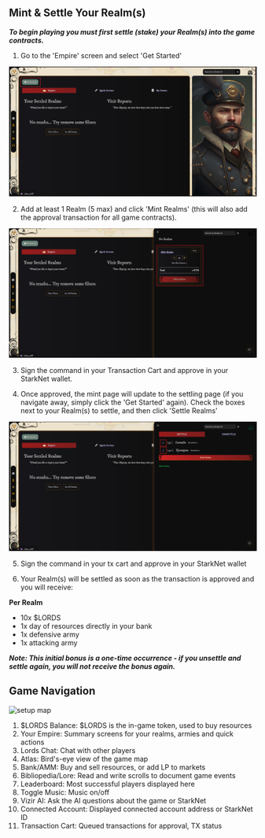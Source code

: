 ## Mint & Settle Your Realm(s)

**_To begin playing you must first settle (stake) your Realm(s) into the game contracts._**

1. Go to the 'Empire' screen and select 'Get Started'

![Get started](static/img/alpha/get-started.jpg)

2. Add at least 1 Realm (5 max) and click 'Mint Realms' (this will also add the approval transaction for all game contracts).

![Mint Realms](static/img/alpha/mint-realms.jpg)

3. Sign the command in your Transaction Cart and approve in your StarkNet wallet.

4. Once approved, the mint page will update to the settling page (if you navigate away, simply click the 'Get Started' again). Check the boxes next to your Realm(s) to settle, and then click 'Settle Realms'

![settle Realms](static/img/alpha/settle-realms.jpg)

5. Sign the command in your tx cart and approve in your StarkNet wallet

6. Your Realm(s) will be settled as soon as the transaction is approved and you will receive:

**Per Realm**
- 10x $LORDS
- 1x day of resources directly in your bank
- 1x defensive army
- 1x attacking army

**_Note: This initial bonus is a one-time occurrence - if you unsettle and settle again, you will not receive the bonus again._**


## Game Navigation

![setup map](static/img/alpha/setup_map.png)

1. $LORDS Balance: $LORDS is the in-game token, used to buy resources
2. Your Empire: Summary screens for your realms, armies and quick actions
3. Lords Chat: Chat with other players
4. Atlas: Bird's-eye view of the game map
5. Bank/AMM: Buy and sell resources, or add LP to markets
6. Bibliopedia/Lore: Read and write scrolls to document game events
7. Leaderboard: Most successful players displayed here
8. Toggle Music: Music on/off
9. Vizir AI: Ask the AI questions about the game or StarkNet
10. Connected Account: Displayed connected account address or StarkNet ID
11. Transaction Cart: Queued transactions for approval, TX status
